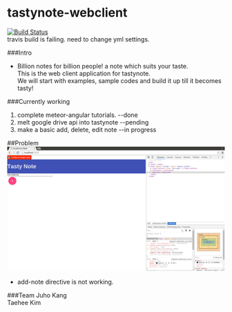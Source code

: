 # tastynote-webclient
[![Build Status](https://travis-ci.org/EndlessCreation/tastynote-webclient.svg?branch=master)](https://travis-ci.org/EndlessCreation/tastynote-webclient)
<br>
travis build is failing. need to change yml settings.
<br>

###Intro

* Billion notes for billion people! a note which suits your taste.<br>
This is the web client application for tastynote.<br>
We will start with examples, sample codes and build it up till it becomes tasty!

###Currently working
1. complete meteor-angular tutorials. --done
2. melt google drive api into tastynote --pending
3. make a basic add, delete, edit note --in progress

##Problem
![alt text](./tastynote.png "screenshot")
* add-note directive is not working.

###Team
Juho Kang<br>
Taehee Kim




